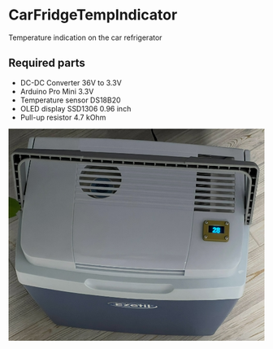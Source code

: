 # CarFridgeTempIndicator
Temperature indication on the car refrigerator

## Required parts
* DC-DC Converter 36V to 3.3V
* Arduino Pro Mini 3.3V
* Temperature sensor DS18B20
* OLED display SSD1306 0.96 inch
* Pull-up resistor 4.7 kOhm

![Alt text](ezetil_e26.jpg)
